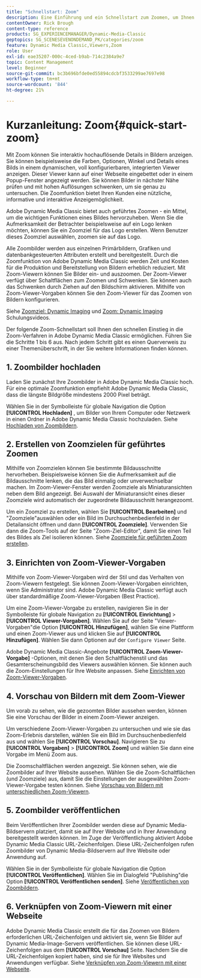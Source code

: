 ```yaml
---
title: "Schnellstart: Zoom"
description: Eine Einführung und ein Schnellstart zum Zoomen, um Ihnen den schnellen Einstieg zu ermöglichen.
contentOwner: Rick Brough
content-type: reference
products: SG_EXPERIENCEMANAGER/Dynamic-Media-Classic
geptopics: SG_SCENESEVENONDEMAND_PK/categories/zoom
feature: Dynamic Media Classic,Viewers,Zoom
role: User
exl-id: eae35207-000c-4ced-b9ab-714c2384a9e7
topic: Content Management
level: Beginner
source-git-commit: bc3b696bfde0ed55894cdcbf3533299ae7697e98
workflow-type: tm+mt
source-wordcount: '844'
ht-degree: 21%

---
```


# Kurzanleitung: Zoom{#quick-start-zoom}

Mit Zoom können Sie interaktiv hochauflösende Details in Bildern anzeigen. Sie können beispielsweise die Farben, Optionen, Winkel und Details eines Bilds in einem dynamischen, voll konfigurierbaren, integrierten Viewer anzeigen. Dieser Viewer kann auf einer Webseite eingebettet oder in einem Popup-Fenster angezeigt werden. Sie können Bilder in nächster Nähe prüfen und mit hohen Auflösungen schwenken, um sie genau zu untersuchen. Die Zoomfunktion bietet Ihren Kunden eine nützliche, informative und interaktive Anzeigemöglichkeit.

Adobe Dynamic Media Classic bietet auch geführtes Zoomen - ein Mittel, um die wichtigen Funktionen eines Bildes hervorzuheben. Wenn Sie die Aufmerksamkeit der Betrachter beispielsweise auf ein Logo lenken möchten, können Sie ein Zoomziel für das Logo erstellen. Wenn Benutzer dieses Zoomziel auswählen, zoomen sie auf das Logo.

Alle Zoombilder werden aus einzelnen Primärbildern, Grafiken und datenbankgesteuerten Attributen erstellt und bereitgestellt. Durch die Zoomfunktion von Adobe Dynamic Media Classic werden Zeit und Kosten für die Produktion und Bereitstellung von Bildern erheblich reduziert. Mit Zoom-Viewern können Sie Bilder ein- und auszoomen. Der Zoom-Viewer verfügt über Schaltflächen zum Zoomen und Schwenken. Sie können auch das Schwenken durch Ziehen auf den Bildschirm aktivieren. Mithilfe von Zoom-Viewer-Vorgaben können Sie den Zoom-Viewer für das Zoomen von Bildern konfigurieren.

Siehe [Zoomziel: Dynamic Imaging](https://s7d5.scene7.com/s7viewers/html5/VideoViewer.html?videoserverurl=https://s7d5.scene7.com/is/content/&amp;emailurl=https://s7d5.scene7.com/s7/emailFriend&amp;serverUrl=https://s7d5.scene7.com/is/image/&amp;config=Scene7SharedAssets/Universal_HTML5_Video&amp;contenturl=https://s7d5.scene7.com/skins/&amp;asset=S7tutorials/559_Zoom%20Target%20Tool_converted%20renamed_Dynamic%20Imaging-AVS) und [Zoom: Dynamic Imaging](https://s7d5.scene7.com/s7viewers/html5/VideoViewer.html?videoserverurl=https://s7d5.scene7.com/is/content/&amp;emailurl=https://s7d5.scene7.com/s7/emailFriend&amp;serverUrl=https://s7d5.scene7.com/is/image/&amp;config=Scene7SharedAssets/Universal_HTML5_Video&amp;contenturl=https://s7d5.scene7.com/skins/&amp;asset=S7tutorials/560_Zoom_converted%20renamed_Dynamic%20Imaging-AVS) Schulungsvideos.

Der folgende Zoom-Schnellstart soll Ihnen den schnellen Einstieg in die Zoom-Verfahren in Adobe Dynamic Media Classic ermöglichen. Führen Sie die Schritte 1 bis 6 aus. Nach jedem Schritt gibt es einen Querverweis zu einer Themenüberschrift, in der Sie weitere Informationen finden können.

## 1. Zoombilder hochladen

Laden Sie zunächst Ihre Zoombilder in Adobe Dynamic Media Classic hoch. Für eine optimale Zoomfunktion empfiehlt Adobe Dynamic Media Classic, dass die längste Bildgröße mindestens 2000 Pixel beträgt.

Wählen Sie in der Symbolleiste für globale Navigation die Option **[!UICONTROL Hochladen]** , um Bilder von Ihrem Computer oder Netzwerk in einen Ordner in Adobe Dynamic Media Classic hochzuladen. Siehe [Hochladen von Zoombildern](uploading-zoom-images.md#uploading_zoom_images).

## 2. Erstellen von Zoomzielen für geführtes Zoomen

Mithilfe von Zoomzielen können Sie bestimmte Bildausschnitte hervorheben. Beispielsweise können Sie die Aufmerksamkeit auf die Bildausschnitte lenken, die das Bild einmalig oder unverwechselbar machen. Im Zoom-Viewer-Fenster werden Zoomziele als Miniaturansichten neben dem Bild angezeigt. Bei Auswahl der Miniaturansicht eines dieser Zoomziele wird automatisch der zugeordnete Bildausschnitt herangezoomt.

Um ein Zoomziel zu erstellen, wählen Sie **[!UICONTROL Bearbeiten]** und &quot;Zoomziele&quot;auswählen oder ein Bild im Durchsuchenbedienfeld in der Detailansicht öffnen und dann **[!UICONTROL Zoomziele]**. Verwenden Sie dann die Zoom-Tools auf der Seite &quot;Zoom-Ziel-Editor&quot;, damit Sie einen Teil des Bildes als Ziel isolieren können. Siehe [Zoomziele für geführten Zoom erstellen](creating-zoom-targets-guided-zoom.md#creating_zoom_targets_for_guided_zoom).

## 3. Einrichten von Zoom-Viewer-Vorgaben

Mithilfe von Zoom-Viewer-Vorgaben wird der Stil und das Verhalten von Zoom-Viewern festgelegt. Sie können Zoom-Viewer-Vorgaben einrichten, wenn Sie Administrator sind. Adobe Dynamic Media Classic verfügt auch über standardmäßige Zoom-Viewer-Vorgaben (Best Practice).

Um eine Zoom-Viewer-Vorgabe zu erstellen, navigieren Sie in der Symbolleiste für globale Navigation zu **[!UICONTROL Einrichtung]** > **[!UICONTROL Viewer-Vorgaben]**. Wählen Sie auf der Seite &quot;Viewer-Vorgaben&quot;die Option **[!UICONTROL Hinzufügen]**, wählen Sie eine Plattform und einen Zoom-Viewer aus und klicken Sie auf **[!UICONTROL Hinzufügen]**. Wählen Sie dann Optionen auf der `Configure Viewer` Seite.

Adobe Dynamic Media Classic-Angebote **[!UICONTROL Zoom-Viewer-Vorgabe]** -Optionen, mit denen Sie den Schaltflächenstil und das Gesamterscheinungsbild des Viewers auswählen können. Sie können auch die Zoom-Einstellungen für Ihre Website anpassen. Siehe [Einrichten von Zoom-Viewer-Vorgaben](setting-zoom-viewer-presets.md#setting_up_zoom_viewer_presets).

## 4. Vorschau von Bildern mit dem Zoom-Viewer

Um vorab zu sehen, wie die gezoomten Bilder aussehen werden, können Sie eine Vorschau der Bilder in einem Zoom-Viewer anzeigen.

Um verschiedene Zoom-Viewer-Vorgaben zu untersuchen und wie sie das Zoom-Erlebnis darstellen, wählen Sie ein Bild im Durchsuchenbedienfeld aus und wählen Sie **[!UICONTROL Vorschau]**. Navigieren Sie zu **[!UICONTROL Vorgaben]** > **[!UICONTROL Zoom]** und wählen Sie dann eine Vorgabe im Menü Zoom aus.

Die Zoomschaltflächen werden angezeigt. Sie können sehen, wie die Zoombilder auf Ihrer Website aussehen. Wählen Sie die Zoom-Schaltflächen (und Zoomziele) aus, damit Sie die Einstellungen der ausgewählten Zoom-Viewer-Vorgabe testen können. Siehe [Vorschau von Bildern mit unterschiedlichen Zoom-Viewern](previewing-image-assets-different-zoom.md#previewing_image_assets_with_different_zoom_viewers).

## 5. Zoombilder veröffentlichen

Beim Veröffentlichen Ihrer Zoombilder werden diese auf Dynamic Media-Bildservern platziert, damit sie auf Ihrer Website und in Ihrer Anwendung bereitgestellt werden können. Im Zuge der Veröffentlichung aktiviert Adobe Dynamic Media Classic URL-Zeichenfolgen. Diese URL-Zeichenfolgen rufen Zoombilder von Dynamic Media-Bildservern auf Ihre Website oder Anwendung auf.

Wählen Sie in der Symbolleiste für globale Navigation die Option **[!UICONTROL Veröffentlichen]**. Wählen Sie im Dialogfeld &quot;Publishing&quot;die Option **[!UICONTROL Veröffentlichen senden]**. Siehe [Veröffentlichen von Zoombildern](publishing-zoom-images.md#publishing_zoom_images).

## 6. Verknüpfen von Zoom-Viewern mit einer Webseite

Adobe Dynamic Media Classic erstellt die für das Zoomen von Bildern erforderlichen URL-Zeichenfolgen und aktiviert sie, wenn Sie Bilder auf Dynamic Media-Image-Servern veröffentlichen. Sie können diese URL-Zeichenfolgen aus dem **[!UICONTROL Vorschau]** Seite. Nachdem Sie die URL-Zeichenfolgen kopiert haben, sind sie für Ihre Websites und Anwendungen verfügbar. Siehe [Verknüpfen von Zoom-Viewern mit einer Webseite](linking-zoom-viewers-web-pages.md#linking_zoom_viewers_to_your_web_pages).
